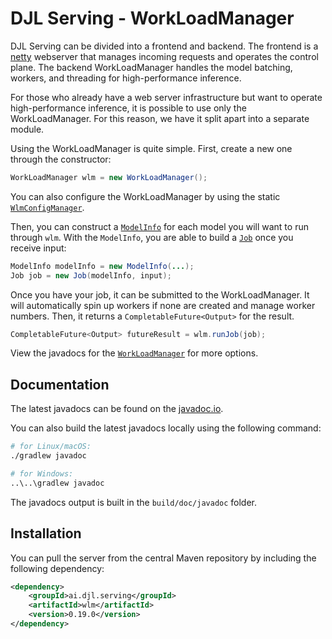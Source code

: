 # DJL Serving - WorkLoadManager

DJL Serving can be divided into a frontend and backend.
The frontend is a [netty](https://netty.io/) webserver that manages incoming requests and operates the control plane.
The backend WorkLoadManager handles the model batching, workers, and threading for high-performance inference.

For those who already have a web server infrastructure but want to operate high-performance inference, it is possible to use only the WorkLoadManager.
For this reason, we have it split apart into a separate module.

Using the WorkLoadManager is quite simple. First, create a new one through the constructor:

```java
WorkLoadManager wlm = new WorkLoadManager();
```

You can also configure the WorkLoadManager by using the static [`WlmConfigManager`](https://javadoc.io/doc/ai.djl.serving/wlm/latest/ai/djl/serving/wlm/util/WlmConfigManager.html).

Then, you can construct a [`ModelInfo`](https://javadoc.io/doc/ai.djl.serving/wlm/latest/ai/djl/serving/wlm/ModelInfo.html) for each model you will want to run through `wlm`.
With the `ModelInfo`, you are able to build a [`Job`](https://javadoc.io/doc/ai.djl.serving/wlm/latest/ai/djl/serving/wlm/Job.html) once you receive input:

```java
ModelInfo modelInfo = new ModelInfo(...);
Job job = new Job(modelInfo, input);
```

Once you have your job, it can be submitted to the WorkLoadManager.
It will automatically spin up workers if none are created and manage worker numbers.
Then, it returns a `CompletableFuture<Output>` for the result.

```java
CompletableFuture<Output> futureResult = wlm.runJob(job);
```

View the javadocs for the [`WorkLoadManager`](https://javadoc.io/doc/ai.djl.serving/wlm/latest/ai/djl/serving/wlm/WorkLoadManager.html) for more options.

## Documentation

The latest javadocs can be found on the [javadoc.io](https://javadoc.io/doc/ai.djl.serving/wlm/latest/index.html).

You can also build the latest javadocs locally using the following command:

```sh
# for Linux/macOS:
./gradlew javadoc

# for Windows:
..\..\gradlew javadoc
```
The javadocs output is built in the `build/doc/javadoc` folder.


## Installation
You can pull the server from the central Maven repository by including the following dependency:

```xml
<dependency>
    <groupId>ai.djl.serving</groupId>
    <artifactId>wlm</artifactId>
    <version>0.19.0</version>
</dependency>
```

